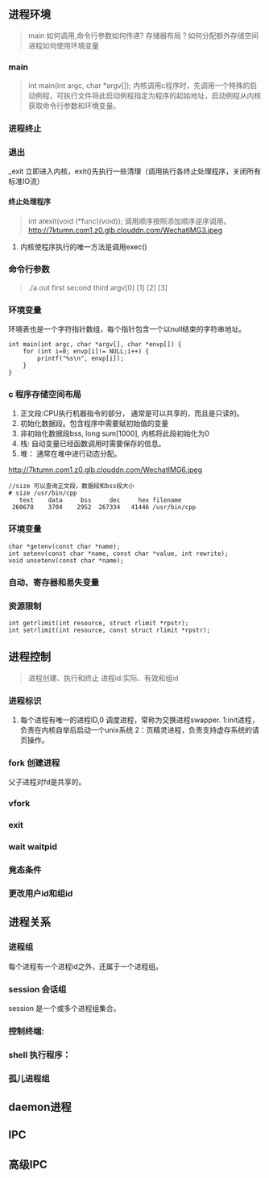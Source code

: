 
## 进程环境
> main 如何调用,命令行参数如何传递?
> 存储器布局？如何分配额外存储空间
> 进程如何使用环境变量

### main

> int main(int argc, char *argv[]);
内核调用c程序时，先调用一个特殊的启动例程，可执行文件将此启动例程指定为程序的起始地址，启动例程从内核获取命令行参数和环境变量。

### 进程终止

### 退出

_exit 立即进入内核，exit()先执行一些清理（调用执行各终止处理程序，关闭所有标准IO流）

#### 终止处理程序
> int atexit(void (*func)(void));
> 调用顺序按照添加顺序逆序调用。
http://7ktumn.com1.z0.glb.clouddn.com/WechatIMG3.jpeg

1. 内核使程序执行的唯一方法是调用exec()

### 命令行参数

> ./a.out first second third
> argv[0]  [1]   [2]    [3]

### 环境变量
环境表也是一个字符指针数组，每个指针包含一个以null结束的字符串地址。
```
int main(int argc, char *argv[], char *envp[]) {
    for (int i=0; envp[i]!= NULL;i++) {
        printf("%s\n", envp[i]);
    }
}
```

### c 程序存储空间布局

1. 正文段:CPU执行机器指令的部分， 通常是可以共享的，而且是只读的。
2. 初始化数据段。包含程序中需要赋初始值的变量
3. 非初始化数据段bss, long sum[1000], 内核将此段初始化为0
4. 栈: 自动变量已经函数调用时需要保存的信息。
5. 堆： 通常在堆中进行动态分配。

http://7ktumn.com1.z0.glb.clouddn.com/WechatIMG6.jpeg

```
//size 可以查询正文段，数据段和bss段大小
# size /usr/bin/cpp
   text	   data	    bss	    dec	    hex	filename
 260678	   3704	   2952	 267334	  41446	/usr/bin/cpp
```

### 环境变量
```
char *getenv(const char *name);
int setenv(const char *name, const char *value, int rewrite);
void unsetenv(const char *name);
```

### 自动、寄存器和易失变量

### 资源限制
```
int getrlimit(int resource, struct rlimit *rpstr);
int setrlimit(int resource, const struct rlimit *rpstr);
```


## 进程控制
> 进程创建、执行和终止
> 进程id:实际、有效和组id

### 进程标识
1. 每个进程有唯一的进程ID,0 调度进程，常称为交换进程swapper. 1:init进程，负责在内核自举后启动一个unix系统 2：页精灵进程，负责支持虚存系统的请页操作。

### fork 创建进程
父子进程对fd是共享的。
### vfork
### exit
### wait waitpid
### 竟态条件
### 更改用户id和组id

## 进程关系

### 进程组
每个进程有一个进程id之外，还属于一个进程组。

### session 会话组
session 是一个或多个进程组集合。

### 控制终端:

### shell 执行程序：

### 孤儿进程组

## daemon进程

## IPC

## 高级IPC
